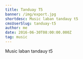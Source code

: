 ```yaml
---
title: Tanduay T5
banner: /img/export.jpg
shortdesc: Music laban tandauy t5
cmsUserSlug: tanduay-t5
author: me
date: 2016-06-30T08:00:00.000Z
tag: music
---
```


Music laban tandauy t5